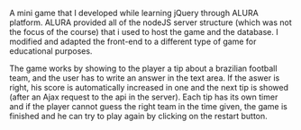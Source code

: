 A mini game that I developed while learning jQuery through ALURA platform. ALURA provided all of the nodeJS server structure (which was not the focus of the course) that i used to host the game and the database. 
I modified and adapted the front-end to a different type of game for educational purposes.

The game works by showing to the player a tip about a brazilian football team, and the user has to write an answer in the text area. If the aswer is right, his score is automatically increased in one and the next tip is showed (after an Ajax request to the api in the server). 
Each tip has its own timer and if the player cannot guess the right team in the time given, the game is finished and he can try to play again by clicking on the restart button.
